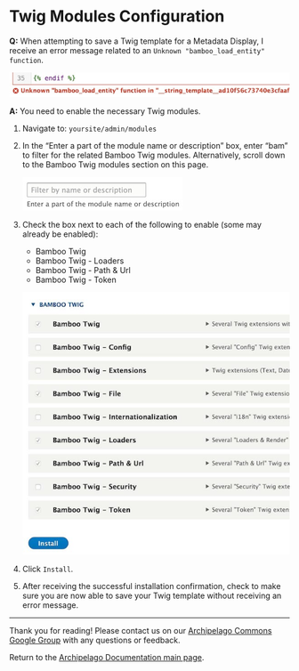 # Twig Modules Configuration

**Q:** When attempting to save a Twig template for a Metadata Display, I receive an error message related to an `Unknown "bamboo_load_entity" function`.

![BambooTwigError](images/generalqa/BambooTwigError.jpg)

**A:** You need to enable the necessary Twig modules.

1. Navigate to: `yoursite/admin/modules`

2. In the “Enter a part of the module name or description” box, enter “bam” to filter for the related Bamboo Twig modules. Alternatively, scroll down to the Bamboo Twig modules section on this page.

    ![EnterModulePart](images/generalqa/EnterModulePart.jpg)

3. Check the box next to each of the following to enable (some may already be enabled):

    - Bamboo Twig
    - Bamboo Twig - Loaders
    - Bamboo Twig - Path & Url
    - Bamboo Twig - Token

    ![BambooTwigInstall](images/generalqa/BambooTwigInstall.jpg)

4. Click `Install`.

5. After receiving the successful installation confirmation, check to make sure you are now able to save your Twig template without receiving an error message.

___

Thank you for reading! Please contact us on our [Archipelago Commons Google Group](https://groups.google.com/forum/#!forum/archipelago-commons) with any questions or feedback.

Return to the [Archipelago Documentation main page](index.md).
